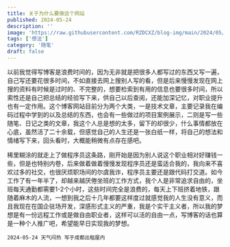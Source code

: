 ```yaml
---
title: 关于为什么要做这个网站
published: 2024-05-24
description: ''
image: 'https://raw.githubusercontent.com/RZDCXZ/blog-img/main/2024/05/23/20240523220721.jpg'
tags: ['想法']
category: '随笔'
draft: false 
---
```


以前我觉得写博客是浪费时间的，因为无非就是把很多人都写过的东西又写一遍，自己写还要花很多时间，不如直接去网上搜别人写的看，但是后来慢慢发现在网上搜的资料有时候是过时的、不完整的，想要检索到有用的信息也要很多时间，所以索性还是自己把总结的经验写下来，供自己以后查阅，还能加深记忆，对职业提升也有一定作用。这个博客网站目前分为两个大类，一是技术文章，主要记录我在编码过程中学到的以及总结的东西，也会有一些做过的项目案例展示，二则是写一些随笔、日记之类的文章，我这个人总是想的太多，留下的却很少，什么事情都放在心底，虽然活了二十余载，但感觉自己的人生还是一张白纸一样，将自己的想法和情绪写下来，回头看时，大概能稍微有点存在感吧。

稀里糊涂的就走上了做程序员这条路，刚开始是因为别人说这个职业相对好赚钱一些，但是也特别内卷，后来做着做着慢慢发现程序员还是蛮适合我的，我向来不喜欢过多的社交，也很厌烦职场间的尔虞我诈，程序员主要还是跟代码打交道。如今工作了有一年半了，却越来越厌倦坐班的工作方式，我个人是非常追求自由的，坐班每天通勤都需要1-2个小时，这些时间完全是浪费的，每天上下班挤着地铁，跟随着麻木的人流，一想到我之后十几年都要这样度过就感觉我的人生没有意义，而且我现在在国企驻场开发，深感形式主义的严重，我是个实干主义者，所以我的梦想是有一份远程工作或是做自由职业者，这样可以活的自由一点，写博客的话也算是一种个人推广吧，希望能早日实现我的梦想。

`2024-05-24 天气闷热 写于成都出租屋内`


